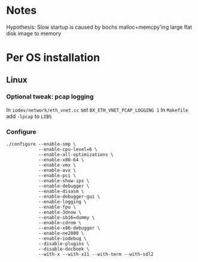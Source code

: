 # Notes

Hypothesis: Slow startup is caused by bochs malloc+memcpy'ing large flat disk image to memory

# Per OS installation

## Linux

### Optional tweak: pcap logging

In `iodev/network/eth_vnet.cc` set `BX_ETH_VNET_PCAP_LOGGING 1`
In `Makefile` add `-lpcap` to `LIBS`

### Configure

```
./configure --enable-smp \
            --enable-cpu-level=6 \
            --enable-all-optimizations \
            --enable-x86-64 \
            --enable-vmx \
            --enable-avx \
            --enable-pci \
            --enable-show-ips \
            --enable-debugger \
            --enable-disasm \
            --enable-debugger-gui \
            --enable-logging \
            --enable-fpu \
            --enable-3dnow \
            --enable-sb16=dummy \
            --enable-cdrom \
            --enable-x86-debugger \
            --enable-ne2000 \
            --enable-iodebug \
            --disable-plugins \
            --disable-docbook \
            --with-x --with-x11 --with-term --with-sdl2
```
